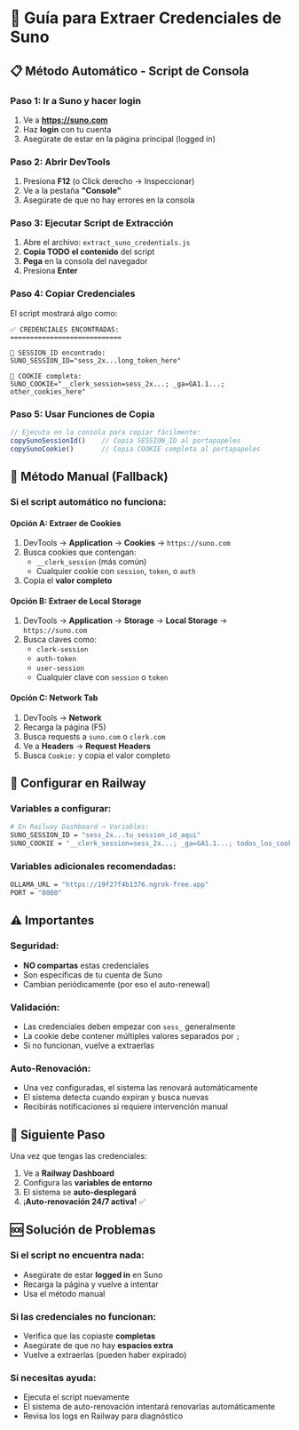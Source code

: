 # 🔑 Guía para Extraer Credenciales de Suno

## 📋 Método Automático - Script de Consola

### **Paso 1: Ir a Suno y hacer login**
1. Ve a **https://suno.com**
2. Haz **login** con tu cuenta
3. Asegúrate de estar en la página principal (logged in)

### **Paso 2: Abrir DevTools**
1. Presiona **F12** (o Click derecho → Inspeccionar)
2. Ve a la pestaña **"Console"**
3. Asegúrate de que no hay errores en la consola

### **Paso 3: Ejecutar Script de Extracción**
1. Abre el archivo: `extract_suno_credentials.js`
2. **Copia TODO el contenido** del script
3. **Pega** en la consola del navegador
4. Presiona **Enter**

### **Paso 4: Copiar Credenciales**
El script mostrará algo como:
```
✅ CREDENCIALES ENCONTRADAS:
============================

🔑 SESSION_ID encontrado:
SUNO_SESSION_ID="sess_2x...long_token_here"

🍪 COOKIE completa:
SUNO_COOKIE="__clerk_session=sess_2x...; _ga=GA1.1...; other_cookies_here"
```

### **Paso 5: Usar Funciones de Copia**
```javascript
// Ejecuta en la consola para copiar fácilmente:
copySunoSessionId()    // Copia SESSION_ID al portapapeles
copySunoCookie()       // Copia COOKIE completa al portapapeles
```

## 🔧 Método Manual (Fallback)

### **Si el script automático no funciona:**

#### **Opción A: Extraer de Cookies**
1. DevTools → **Application** → **Cookies** → `https://suno.com`
2. Busca cookies que contengan:
   - `__clerk_session` (más común)
   - Cualquier cookie con `session`, `token`, o `auth`
3. Copia el **valor completo**

#### **Opción B: Extraer de Local Storage**
1. DevTools → **Application** → **Storage** → **Local Storage** → `https://suno.com`
2. Busca claves como:
   - `clerk-session`
   - `auth-token`
   - `user-session`
   - Cualquier clave con `session` o `token`

#### **Opción C: Network Tab**
1. DevTools → **Network**
2. Recarga la página (F5)
3. Busca requests a `suno.com` o `clerk.com`
4. Ve a **Headers** → **Request Headers**
5. Busca `Cookie:` y copia el valor completo

## 🚀 Configurar en Railway

### **Variables a configurar:**
```bash
# En Railway Dashboard → Variables:
SUNO_SESSION_ID = "sess_2x...tu_session_id_aqui"
SUNO_COOKIE = "__clerk_session=sess_2x...; _ga=GA1.1...; todos_los_cookies"
```

### **Variables adicionales recomendadas:**
```bash
OLLAMA_URL = "https://19f27f4b1376.ngrok-free.app"
PORT = "8000"
```

## ⚠️ Importantes

### **Seguridad:**
- **NO compartas** estas credenciales
- Son específicas de tu cuenta de Suno
- Cambian periódicamente (por eso el auto-renewal)

### **Validación:**
- Las credenciales deben empezar con `sess_` generalmente
- La cookie debe contener múltiples valores separados por `;`
- Si no funcionan, vuelve a extraerlas

### **Auto-Renovación:**
- Una vez configuradas, el sistema las renovará automáticamente
- El sistema detecta cuando expiran y busca nuevas
- Recibirás notificaciones si requiere intervención manual

## 🎯 Siguiente Paso

Una vez que tengas las credenciales:
1. Ve a **Railway Dashboard**
2. Configura las **variables de entorno**
3. El sistema se **auto-desplegará**
4. ¡**Auto-renovación 24/7 activa!** ✅

## 🆘 Solución de Problemas

### **Si el script no encuentra nada:**
- Asegúrate de estar **logged in** en Suno
- Recarga la página y vuelve a intentar
- Usa el método manual

### **Si las credenciales no funcionan:**
- Verifica que las copiaste **completas**
- Asegúrate de que no hay **espacios extra**
- Vuelve a extraerlas (pueden haber expirado)

### **Si necesitas ayuda:**
- Ejecuta el script nuevamente
- El sistema de auto-renovación intentará renovarlas automáticamente
- Revisa los logs en Railway para diagnóstico